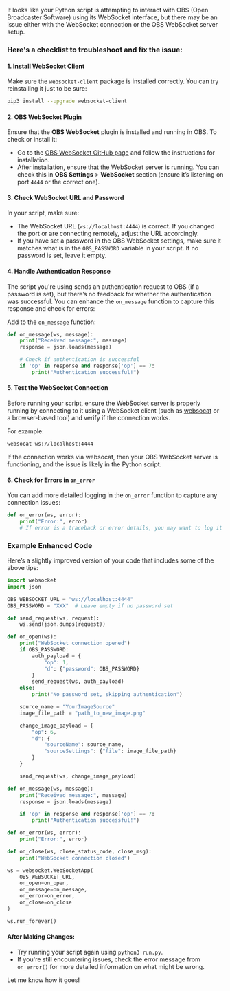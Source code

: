 It looks like your Python script is attempting to interact with OBS (Open Broadcaster Software) using its WebSocket interface, but there may be an issue either with the WebSocket connection or the OBS WebSocket server setup.

### Here's a checklist to troubleshoot and fix the issue:

#### 1. **Install WebSocket Client**
   Make sure the `websocket-client` package is installed correctly. You can try reinstalling it just to be sure:

   ```bash
   pip3 install --upgrade websocket-client
   ```

#### 2. **OBS WebSocket Plugin**
   Ensure that the **OBS WebSocket** plugin is installed and running in OBS. To check or install it:

   - Go to the [OBS WebSocket GitHub page](https://github.com/obsproject/obs-websocket) and follow the instructions for installation.
   - After installation, ensure that the WebSocket server is running. You can check this in **OBS Settings** > **WebSocket** section (ensure it’s listening on port `4444` or the correct one).

#### 3. **Check WebSocket URL and Password**
   In your script, make sure:
   - The WebSocket URL (`ws://localhost:4444`) is correct. If you changed the port or are connecting remotely, adjust the URL accordingly.
   - If you have set a password in the OBS WebSocket settings, make sure it matches what is in the `OBS_PASSWORD` variable in your script. If no password is set, leave it empty.

#### 4. **Handle Authentication Response**
   The script you're using sends an authentication request to OBS (if a password is set), but there’s no feedback for whether the authentication was successful. You can enhance the `on_message` function to capture this response and check for errors:

   Add to the `on_message` function:
   ```python
   def on_message(ws, message):
       print("Received message:", message)
       response = json.loads(message)

       # Check if authentication is successful
       if 'op' in response and response['op'] == 7:
           print("Authentication successful!")
   ```

#### 5. **Test the WebSocket Connection**
   Before running your script, ensure the WebSocket server is properly running by connecting to it using a WebSocket client (such as [websocat](https://github.com/vi/websocat) or a browser-based tool) and verify if the connection works.

   For example:
   ```bash
   websocat ws://localhost:4444
   ```

   If the connection works via websocat, then your OBS WebSocket server is functioning, and the issue is likely in the Python script.

#### 6. **Check for Errors in `on_error`**
   You can add more detailed logging in the `on_error` function to capture any connection issues:

   ```python
   def on_error(ws, error):
       print("Error:", error)
       # If error is a traceback or error details, you may want to log it more fully
   ```

### Example Enhanced Code
Here’s a slightly improved version of your code that includes some of the above tips:

```python
import websocket
import json

OBS_WEBSOCKET_URL = "ws://localhost:4444"
OBS_PASSWORD = "XXX"  # Leave empty if no password set

def send_request(ws, request):
    ws.send(json.dumps(request))

def on_open(ws):
    print("WebSocket connection opened")
    if OBS_PASSWORD:
        auth_payload = {
            "op": 1,
            "d": {"password": OBS_PASSWORD}
        }
        send_request(ws, auth_payload)
    else:
        print("No password set, skipping authentication")

    source_name = "YourImageSource"  
    image_file_path = "path_to_new_image.png"

    change_image_payload = {
        "op": 6,  
        "d": {
            "sourceName": source_name,
            "sourceSettings": {"file": image_file_path}
        }
    }

    send_request(ws, change_image_payload)

def on_message(ws, message):
    print("Received message:", message)
    response = json.loads(message)

    if 'op' in response and response['op'] == 7:
        print("Authentication successful!")

def on_error(ws, error):
    print("Error:", error)

def on_close(ws, close_status_code, close_msg):
    print("WebSocket connection closed")

ws = websocket.WebSocketApp(
    OBS_WEBSOCKET_URL,
    on_open=on_open,
    on_message=on_message,
    on_error=on_error,
    on_close=on_close
)

ws.run_forever()
```

#### After Making Changes:
- Try running your script again using `python3 run.py`.
- If you're still encountering issues, check the error message from `on_error()` for more detailed information on what might be wrong.

Let me know how it goes!